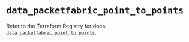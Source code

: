 # `data_packetfabric_point_to_points`

Refer to the Terraform Registry for docs: [`data_packetfabric_point_to_points`](https://registry.terraform.io/providers/packetfabric/packetfabric/1.9.3/docs/data-sources/point_to_points).
